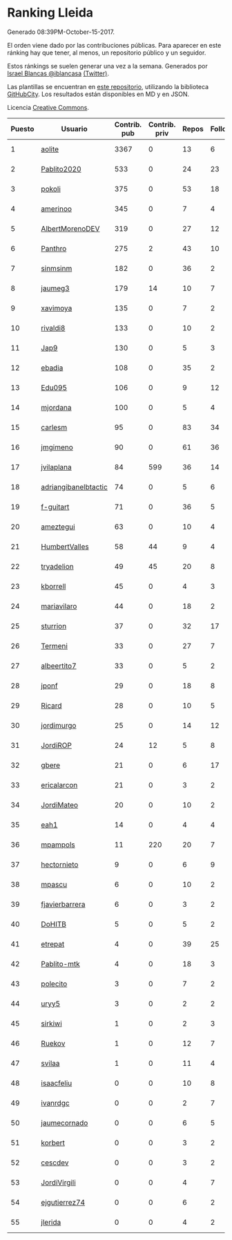 # Ranking Lleida

Generado 08:39PM-October-15-2017.

El orden viene dado por las contribuciones públicas. Para aparecer en este ránking hay que tener, al menos, un repositorio público y un seguidor.

Estos ránkings se suelen generar una vez a la semana. Generados por [Israel Blancas @iblancasa](https://github.com/iblancasa/) [(Twitter)](https://twitter.com/iblancasa).

Las plantillas se encuentran en [este repositorio](https://github.com/iblancasa/GH-Spanish-Ranking), utilizando la biblioteca [GitHubCity](https://github.com/iblancasa/GitHubCity). Los resultados están disponibles en MD y en JSON.

Licencia [Creative Commons](https://creativecommons.org/licenses/by/4.0/).

| Puesto   |  Usuario  | Contrib. pub | Contrib. priv |Repos| Followers | Desde |  Avatar  |
|----------|-----------|--------------|---------------|-----|-----------|-------|----------|
|1|[aolite](https://github.com/aolite)|3367|0|13|6|2013-06-03|![aolite](https://avatars0.githubusercontent.com/u/4601466)|
|2|[Pablito2020](https://github.com/Pablito2020)|533|0|24|23|2016-04-24|![Pablito2020](https://avatars0.githubusercontent.com/u/18640261)|
|3|[pokoli](https://github.com/pokoli)|375|0|53|18|2011-10-30|![pokoli](https://avatars0.githubusercontent.com/u/1160726)|
|4|[amerinoo](https://github.com/amerinoo)|345|0|7|4|2015-02-16|![amerinoo](https://avatars0.githubusercontent.com/u/11027833)|
|5|[AlbertMorenoDEV](https://github.com/AlbertMorenoDEV)|319|0|27|12|2010-03-04|![AlbertMorenoDEV](https://avatars2.githubusercontent.com/u/216042)|
|6|[Panthro](https://github.com/Panthro)|275|2|43|10|2012-03-22|![Panthro](https://avatars3.githubusercontent.com/u/1565421)|
|7|[sinmsinm](https://github.com/sinmsinm)|182|0|36|2|2012-05-16|![sinmsinm](https://avatars1.githubusercontent.com/u/1745437)|
|8|[jaumeg3](https://github.com/jaumeg3)|179|14|10|7|2016-07-14|![jaumeg3](https://avatars1.githubusercontent.com/u/20457801)|
|9|[xavimoya](https://github.com/xavimoya)|135|0|7|2|2014-11-25|![xavimoya](https://avatars3.githubusercontent.com/u/9944686)|
|10|[rivaldi8](https://github.com/rivaldi8)|133|0|10|2|2011-11-11|![rivaldi8](https://avatars1.githubusercontent.com/u/1187977)|
|11|[Jap9](https://github.com/Jap9)|130|0|5|3|2016-02-09|![Jap9](https://avatars1.githubusercontent.com/u/17140922)|
|12|[ebadia](https://github.com/ebadia)|108|0|35|2|2009-12-08|![ebadia](https://avatars3.githubusercontent.com/u/164689)|
|13|[Edu095](https://github.com/Edu095)|106|0|9|12|2015-04-07|![Edu095](https://avatars3.githubusercontent.com/u/11843087)|
|14|[mjordana](https://github.com/mjordana)|100|0|5|4|2014-11-19|![mjordana](https://avatars1.githubusercontent.com/u/9840099)|
|15|[carlesm](https://github.com/carlesm)|95|0|83|34|2008-05-01|![carlesm](https://avatars3.githubusercontent.com/u/9011)|
|16|[jmgimeno](https://github.com/jmgimeno)|90|0|61|36|2011-04-08|![jmgimeno](https://avatars2.githubusercontent.com/u/718396)|
|17|[jvilaplana](https://github.com/jvilaplana)|84|599|36|14|2011-04-15|![jvilaplana](https://avatars3.githubusercontent.com/u/732164)|
|18|[adriangibanelbtactic](https://github.com/adriangibanelbtactic)|74|0|5|6|2012-01-15|![adriangibanelbtactic](https://avatars1.githubusercontent.com/u/1331363)|
|19|[f-guitart](https://github.com/f-guitart)|71|0|36|5|2014-03-09|![f-guitart](https://avatars3.githubusercontent.com/u/6899142)|
|20|[ameztegui](https://github.com/ameztegui)|63|0|10|4|2014-07-02|![ameztegui](https://avatars2.githubusercontent.com/u/8050937)|
|21|[HumbertValles](https://github.com/HumbertValles)|58|44|9|4|2017-02-13|![HumbertValles](https://avatars2.githubusercontent.com/u/25740901)|
|22|[tryadelion](https://github.com/tryadelion)|49|45|20|8|2013-03-05|![tryadelion](https://avatars2.githubusercontent.com/u/3778474)|
|23|[kborrell](https://github.com/kborrell)|45|0|4|3|2015-02-17|![kborrell](https://avatars2.githubusercontent.com/u/11043037)|
|24|[mariavilaro](https://github.com/mariavilaro)|44|0|18|2|2015-01-13|![mariavilaro](https://avatars1.githubusercontent.com/u/10522884)|
|25|[sturrion](https://github.com/sturrion)|37|0|32|17|2013-08-23|![sturrion](https://avatars3.githubusercontent.com/u/5296219)|
|26|[Termeni](https://github.com/Termeni)|33|0|27|7|2014-03-10|![Termeni](https://avatars1.githubusercontent.com/u/6905912)|
|27|[albeertito7](https://github.com/albeertito7)|33|0|5|2|2017-02-13|![albeertito7](https://avatars1.githubusercontent.com/u/25740911)|
|28|[jponf](https://github.com/jponf)|29|0|18|8|2013-03-13|![jponf](https://avatars2.githubusercontent.com/u/3852560)|
|29|[Ricard](https://github.com/Ricard)|28|0|10|5|2009-12-13|![Ricard](https://avatars3.githubusercontent.com/u/167117)|
|30|[jordimurgo](https://github.com/jordimurgo)|25|0|14|12|2013-10-23|![jordimurgo](https://avatars2.githubusercontent.com/u/5759992)|
|31|[JordiROP](https://github.com/JordiROP)|24|12|5|8|2016-02-08|![JordiROP](https://avatars1.githubusercontent.com/u/17128072)|
|32|[gbere](https://github.com/gbere)|21|0|6|17|2012-01-13|![gbere](https://avatars0.githubusercontent.com/u/1327334)|
|33|[ericalarcon](https://github.com/ericalarcon)|21|0|3|2|2013-08-28|![ericalarcon](https://avatars2.githubusercontent.com/u/5327861)|
|34|[JordiMateo](https://github.com/JordiMateo)|20|0|10|2|2016-03-10|![JordiMateo](https://avatars3.githubusercontent.com/u/17766957)|
|35|[eah1](https://github.com/eah1)|14|0|4|4|2015-02-17|![eah1](https://avatars3.githubusercontent.com/u/11043022)|
|36|[mpampols](https://github.com/mpampols)|11|220|20|7|2010-11-12|![mpampols](https://avatars1.githubusercontent.com/u/479534)|
|37|[hectornieto](https://github.com/hectornieto)|9|0|6|9|2014-04-15|![hectornieto](https://avatars0.githubusercontent.com/u/7302862)|
|38|[mpascu](https://github.com/mpascu)|6|0|10|2|2015-02-12|![mpascu](https://avatars3.githubusercontent.com/u/10977699)|
|39|[fjavierbarrera](https://github.com/fjavierbarrera)|6|0|3|2|2014-12-16|![fjavierbarrera](https://avatars1.githubusercontent.com/u/10211156)|
|40|[DoHITB](https://github.com/DoHITB)|5|0|5|2|2016-01-19|![DoHITB](https://avatars1.githubusercontent.com/u/16784764)|
|41|[etrepat](https://github.com/etrepat)|4|0|39|25|2009-11-04|![etrepat](https://avatars0.githubusercontent.com/u/148851)|
|42|[Pablito-mtk](https://github.com/Pablito-mtk)|4|0|18|3|2016-09-29|![Pablito-mtk](https://avatars2.githubusercontent.com/u/22517501)|
|43|[polecito](https://github.com/polecito)|3|0|7|2|2013-07-30|![polecito](https://avatars1.githubusercontent.com/u/5122186)|
|44|[uryy5](https://github.com/uryy5)|3|0|2|2|2014-10-07|![uryy5](https://avatars1.githubusercontent.com/u/9052385)|
|45|[sirkiwi](https://github.com/sirkiwi)|1|0|2|3|2011-07-01|![sirkiwi](https://avatars2.githubusercontent.com/u/888555)|
|46|[Ruekov](https://github.com/Ruekov)|1|0|12|7|2010-12-27|![Ruekov](https://avatars0.githubusercontent.com/u/537713)|
|47|[svilaa](https://github.com/svilaa)|1|0|11|4|2013-09-23|![svilaa](https://avatars0.githubusercontent.com/u/5521724)|
|48|[isaacfeliu](https://github.com/isaacfeliu)|0|0|10|8|2008-04-10|![isaacfeliu](https://avatars0.githubusercontent.com/u/6287)|
|49|[ivanrdgc](https://github.com/ivanrdgc)|0|0|2|7|2012-03-28|![ivanrdgc](https://avatars3.githubusercontent.com/u/1584955)|
|50|[jaumecornado](https://github.com/jaumecornado)|0|0|6|5|2011-02-14|![jaumecornado](https://avatars0.githubusercontent.com/u/617176)|
|51|[korbert](https://github.com/korbert)|0|0|3|2|2013-03-08|![korbert](https://avatars2.githubusercontent.com/u/3808843)|
|52|[cescdev](https://github.com/cescdev)|0|0|3|2|2013-09-20|![cescdev](https://avatars0.githubusercontent.com/u/5502251)|
|53|[JordiVirgili](https://github.com/JordiVirgili)|0|0|4|7|2013-11-27|![JordiVirgili](https://avatars3.githubusercontent.com/u/6048532)|
|54|[ejgutierrez74](https://github.com/ejgutierrez74)|0|0|6|2|2015-03-14|![ejgutierrez74](https://avatars2.githubusercontent.com/u/11474846)|
|55|[jlerida](https://github.com/jlerida)|0|0|4|2|2015-05-12|![jlerida](https://avatars1.githubusercontent.com/u/12414567)|
